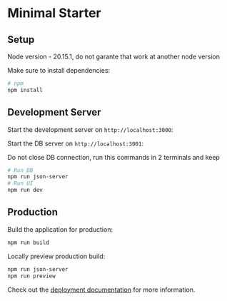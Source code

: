 # Minimal Starter

## Setup

Node version - 20.15.1, do not garante that work at another node version

Make sure to install dependencies:

```bash
# npm
npm install
```

## Development Server

Start the development server on `http://localhost:3000`:

Start the DB server on `http://localhost:3001`:

Do not close DB connection, run this commands in 2 terminals and keep

```bash
# Run DB
npm run json-server
# Run UI
npm run dev
```

## Production

Build the application for production:

```bash
npm run build
```

Locally preview production build:

```bash
npm run json-server
npm run preview
```

Check out the [deployment documentation](https://nuxt.com/docs/getting-started/deployment) for more information.
